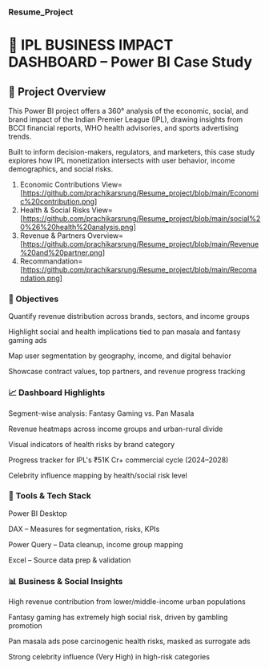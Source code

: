 ### Resume_Project
# 🏏 IPL BUSINESS IMPACT DASHBOARD – Power BI Case Study
## 📁 Project Overview
This Power BI project offers a 360° analysis of the economic, social, and brand impact of the Indian Premier League (IPL), drawing insights from BCCI financial reports, WHO health advisories, and sports advertising trends.

Built to inform decision-makers, regulators, and marketers, this case study explores how IPL monetization intersects with user behavior, income demographics, and social risks.

1. Economic Contributions View=[https://github.com/prachikarsrung/Resume_project/blob/main/Economic%20contribution.png]
2. Health & Social Risks View=[https://github.com/prachikarsrung/Resume_project/blob/main/social%20%26%20health%20analysis.png]
3. Revenue & Partners Overview=[https://github.com/prachikarsrung/Resume_project/blob/main/Revenue%20and%20partner.png]
4. Recommandation=[https://github.com/prachikarsrung/Resume_project/blob/main/Recomandation.png]

### 🎯 Objectives
Quantify revenue distribution across brands, sectors, and income groups

Highlight social and health implications tied to pan masala and fantasy gaming ads

Map user segmentation by geography, income, and digital behavior

Showcase contract values, top partners, and revenue progress tracking

### 📈 Dashboard Highlights
Segment-wise analysis: Fantasy Gaming vs. Pan Masala

Revenue heatmaps across income groups and urban-rural divide

Visual indicators of health risks by brand category

Progress tracker for IPL's ₹51K Cr+ commercial cycle (2024–2028)

Celebrity influence mapping by health/social risk level

### 🔧 Tools & Tech Stack
Power BI Desktop

DAX – Measures for segmentation, risks, KPIs

Power Query – Data cleanup, income group mapping

Excel – Source data prep & validation

### 📊 Business & Social Insights
High revenue contribution from lower/middle-income urban populations

Fantasy gaming has extremely high social risk, driven by gambling promotion

Pan masala ads pose carcinogenic health risks, masked as surrogate ads

Strong celebrity influence (Very High) in high-risk categories

